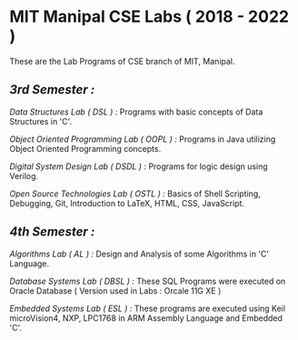 # **MIT Manipal CSE Labs ( 2018 - 2022 )**

These are the Lab Programs of CSE branch of MIT, Manipal.

##  _3rd Semester :_ 

_Data Structures Lab ( DSL ) :_ Programs with basic concepts of Data Structures in 'C'.

_Object Oriented Programming Lab ( OOPL ) :_  Programs in Java utilizing Object Oriented Programming concepts.

_Digital System Design Lab ( DSDL ) :_ Programs for logic design using Verilog.

_Open Source Technologies Lab ( OSTL ) :_ Basics of Shell Scripting, Debugging, Git, Introduction to LaTeX, HTML, CSS, JavaScript.

##  _4th Semester :_ 

_Algorithms Lab ( AL ) :_ Design and Analysis of some Algorithms in 'C' Language.

_Database Systems Lab ( DBSL ) :_ These SQL Programs were executed on Oracle Database ( Version used in Labs : Orcale 11G XE )

_Embedded Systems Lab ( ESL ) :_ These programs are executed using Keil microVision4, NXP, LPC1768 in ARM Assembly Language and Embedded 'C'.
